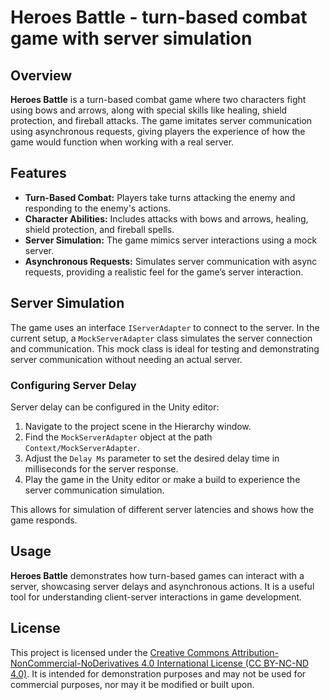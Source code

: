 # Heroes Battle - turn-based combat game with server simulation

## Overview

**Heroes Battle** is a turn-based combat game where two characters fight using bows and arrows, along with special skills like healing, shield protection, and fireball attacks. The game imitates server communication using asynchronous requests, giving players the experience of how the game would function when working with a real server.

## Features

- **Turn-Based Combat:** Players take turns attacking the enemy and responding to the enemy's actions.
- **Character Abilities:** Includes attacks with bows and arrows, healing, shield protection, and fireball spells.
- **Server Simulation:** The game mimics server interactions using a mock server.
- **Asynchronous Requests:** Simulates server communication with async requests, providing a realistic feel for the game’s server interaction.

## Server Simulation

The game uses an interface `IServerAdapter` to connect to the server. In the current setup, a `MockServerAdapter` class simulates the server connection and communication. This mock class is ideal for testing and demonstrating server communication without needing an actual server.

### Configuring Server Delay

Server delay can be configured in the Unity editor:

1. Navigate to the project scene in the Hierarchy window.
2. Find the `MockServerAdapter` object at the path `Context/MockServerAdapter`.
3. Adjust the `Delay Ms` parameter to set the desired delay time in milliseconds for the server response.
4. Play the game in the Unity editor or make a build to experience the server communication simulation.

This allows for simulation of different server latencies and shows how the game responds.

## Usage

**Heroes Battle** demonstrates how turn-based games can interact with a server, showcasing server delays and asynchronous actions. It is a useful tool for understanding client-server interactions in game development.

## License

This project is licensed under the [Creative Commons Attribution-NonCommercial-NoDerivatives 4.0 International License (CC BY-NC-ND 4.0)](https://creativecommons.org/licenses/by-nc-nd/4.0/). It is intended for demonstration purposes and may not be used for commercial purposes, nor may it be modified or built upon.

